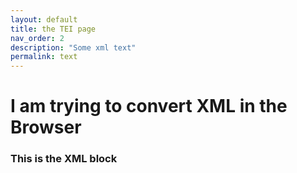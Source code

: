 ```yaml
---
layout: default
title: the TEI page
nav_order: 2
description: "Some xml text"
permalink: text
---
```

# I am trying to convert XML in the Browser

<div>
<h3>This is the XML block</h3>
<script src="includes/CETEI.js"></script>
    <script>
      var CETEIcean = new CETEI();
      CETEIcean.getHTML5('textsnippet.xml', function(data) {
        document.getElementById("TEI").innerHTML = "";
        document.getElementById("TEI").appendChild(data);
        CETEIcean.addStyle(document, data);
      });
    </script>
  </div>
